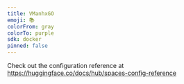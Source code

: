 ```yaml
---
title: VManhxGO
emoji: 📚
colorFrom: gray
colorTo: purple
sdk: docker
pinned: false
---
```


Check out the configuration reference at https://huggingface.co/docs/hub/spaces-config-reference
